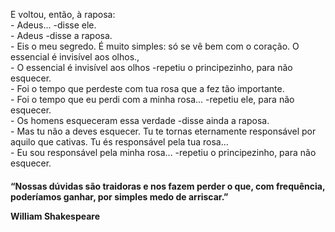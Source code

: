 <p>
  E voltou, então, à raposa:<br>
- Adeus... -disse ele.<br>
- Adeus -disse a raposa.<br>
- Eis o meu segredo. É muito simples: só se vê bem com o coração. O essencial é invisível aos olhos.,<br>
- O essencial é invisível aos olhos -repetiu o principezinho, para não esquecer.<br>
- Foi o tempo que perdeste com tua rosa que a fez tão importante.<br>
- Foi o tempo que eu perdi com a minha rosa... -repetiu ele, para não esquecer.<br>
- Os homens esqueceram essa verdade -disse ainda a raposa.<br>
- Mas tu não a deves esquecer. Tu te tornas eternamente responsável por aquilo que cativas. Tu és responsável pela tua rosa...<br>
- Eu sou responsável pela minha rosa... -repetiu o principezinho, para não esquecer.  <br>
</p>

<h4>“Nossas dúvidas são traidoras e nos fazem perder o que, com frequência, poderíamos ganhar, por simples medo de arriscar.”

William Shakespeare</h4>
